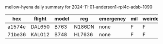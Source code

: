 mellow-hyena daily summary for 2024-11-01-anderson1-rpi4c-adsb-1090

|hex|flight|model|reg|emergency|mil|weirdo|
|--|--|--|--|--|--|--|
|a1574e|DAL650|B763|N186DN|none|F|F|
|71be36|KAL012|B748|HL7636|none|F|F|
